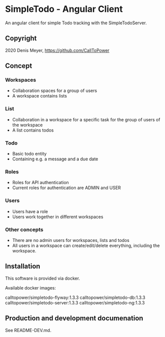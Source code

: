 # SimpleTodo - Angular Client

An angular client for simple Todo tracking with the SimpleTodoServer.

## Copyright

2020 Denis Meyer, https://github.com/CallToPower

## Concept

### Workspaces

- Collaboration spaces for a group of users
- A workspace contains lists

### List

- Collaboration in a workspace for a specific task for the group of users of the workspace
- A list contains todos

### Todo

- Basic todo entity
- Containing e.g. a message and a due date

### Roles

- Roles for API authentication
- Current roles for authentication are ADMIN and USER

### Users

- Users have a role
- Users work together in different workspaces

### Other concepts

- There are no admin users for workspaces, lists and todos
- All users in a workspace can create/edit/delete everything, including the workspace.

## Installation

This software is provided via docker.

Available docker images:

calltopower/simpletodo-flyway:1.3.3
calltopower/simpletodo-db:1.3.3
calltopower/simpletodo-server:1.3.3
calltopower/simpletodo-ng:1.3.3

## Production and development documenation

See README-DEV.md.

